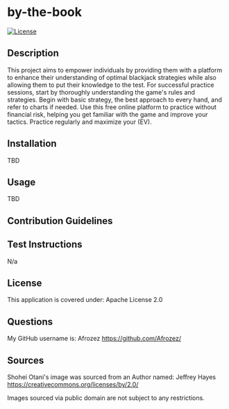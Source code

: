 # by-the-book


[![License](https://img.shields.io/badge/License-Apache_2.0-blue.svg)](https://opensource.org/licenses/Apache-2.0)

## Description

This project aims to empower individuals by providing them with a platform to enhance their understanding of optimal blackjack strategies while also allowing them to put their knowledge to the test. For successful practice sessions, start by thoroughly understanding the game's rules and strategies. Begin with basic strategy, the best approach to every hand, and refer to charts if needed. Use this free online platform to practice without financial risk, helping you get familiar with the game and improve your tactics. Practice regularly and maximize your (EV).

## Installation

TBD

## Usage

TBD

## Contribution Guidelines

## Test Instructions

N/a

## License

This application is covered under: Apache License 2.0

## Questions

My GitHub username is: Afrozez <https://github.com/Afrozez/>

## Sources

Shohei Otani's image was sourced from an Author named: Jeffrey Hayes <https://creativecommons.org/licenses/by/2.0/>

Images sourced via public domain are not subject to any restrictions.
